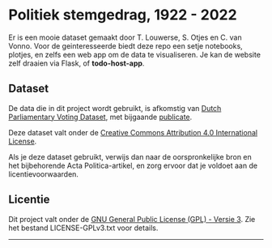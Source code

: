 # Politiek stemgedrag, 1922 - 2022

Er is een mooie dataset gemaakt door T. Louwerse, S. Otjes en C. van Vonno. Voor de geinteresseerde biedt deze repo een setje notebooks, plotjes, en zelfs een web app om de data te visualiseren. Je kan de website zelf draaien via Flask, of **todo-host-app**.

## Dataset

De data die in dit project wordt gebruikt, is afkomstig van [Dutch Parliamentary Voting Dataset](https://dataverse.harvard.edu/dataset.xhtml?persistentId=doi:10.7910/DVN/UXIBNO), met bijgaande [publicate](https://doi.org/10.1057/s41269-017-0042-4).


Deze dataset valt onder de [Creative Commons Attribution 4.0 International License](https://creativecommons.org/licenses/by/4.0/legalcode).

Als je deze dataset gebruikt, verwijs dan naar de oorspronkelijke bron en het bijbehorende Acta Politica-artikel, en zorg ervoor dat je voldoet aan de licentievoorwaarden.

## Licentie

Dit project valt onder de [GNU General Public License (GPL) - Versie 3](LICENSE-GPLv3.txt). Zie het bestand LICENSE-GPLv3.txt voor details.

---
